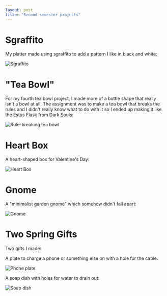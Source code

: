 ```yaml
---
layout: post
title: "Second semester projects"
---
```


# Sgraffito

My platter made using sgraffito to add a pattern I like in black and white:

![Sgraffito](/ceramics-website/images/sgraffito.jpg)

# "Tea Bowl"

For my fourth tea bowl project, I made more of a bottle shape that really isn't a bowl at all. The assignment was to make a tea bowl that breaks the rules and I didn't really know what to do with it so I ended up making it like the Estus Flask from Dark Souls:

![Rule-breaking tea bowl](/ceramics-website/images/4th-teabowl.jpg)

# Heart Box

A heart-shaped box for Valentine's Day:

![Heart Box](/ceramics-website/images/heartbox.jpg)

# Gnome

A "minimalist garden gnome" which somehow didn't fall apart:

![Gnome](/ceramics-website/images/gnome.jpg)

# Two Spring Gifts

Two gifts I made:

A plate to charge a phone or something else on with a hole for the cable:

![Phone plate](/ceramics-website/images/phone-plate.jpg)

A soap dish with holes for water to drain out:

![Soap dish](/ceramics-website/images/soapdish2.jpg)
